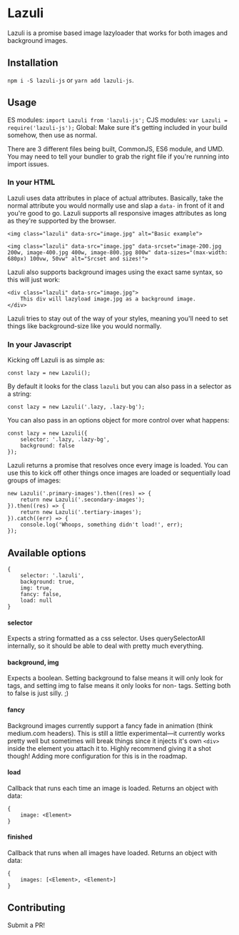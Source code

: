 # Lazuli

Lazuli is a promise based image lazyloader that works for both images and background images.

## Installation

`npm i -S lazuli-js` or `yarn add lazuli-js`.

## Usage

ES modules: `import Lazuli from 'lazuli-js';`
CJS modules: `var Lazuli = require('lazuli-js');`
Global: Make sure it's getting included in your build somehow, then use as normal.

There are 3 different files being built, CommonJS, ES6 module, and UMD. You may need to tell your bundler to grab the right file if you're running into import issues.

### In your HTML

Lazuli uses data attributes in place of actual attributes. Basically, take the normal attribute you would normally use and slap a `data-` in front of it and you're good to go. Lazuli supports all responsive images attributes as long as they're supported by the browser.

```
<img class="lazuli" data-src="image.jpg" alt="Basic example">

<img class="lazuli" data-src="image.jpg" data-srcset="image-200.jpg 200w, image-400.jpg 400w, image-800.jpg 800w" data-sizes="(max-width: 680px) 100vw, 50vw" alt="Srcset and sizes!">
```

Lazuli also supports background images using the exact same syntax, so this will just work:

```
<div class="lazuli" data-src="image.jpg">
	This div will lazyload image.jpg as a background image.
</div>
```

Lazuli tries to stay out of the way of your styles, meaning you'll need to set things like background-size like you would normally.

### In your Javascript

Kicking off Lazuli is as simple as:

```
const lazy = new Lazuli();
```

By default it looks for the class `lazuli` but you can also pass in a selector as a string:

```
const lazy = new Lazuli('.lazy, .lazy-bg');
```

You can also pass in an options object for more control over what happens:

```
const lazy = new Lazuli({
	selector: '.lazy, .lazy-bg',
	background: false
});
```

Lazuli returns a promise that resolves once every image is loaded. You can use this to kick off other things once images are loaded or sequentially load groups of images:

```
new Lazuli('.primary-images').then((res) => {
	return new Lazuli('.secondary-images');
}).then((res) => {
	return new Lazuli('.tertiary-images');
}).catch((err) => {
	console.log('Whoops, something didn't load!', err);
});
```

## Available options

```
{
	selector: '.lazuli',
	background: true,
	img: true,
	fancy: false,
	load: null
}
```

#### selector

Expects a string formatted as a css selector. Uses querySelectorAll internally, so it should be able to deal with pretty much everything.

#### background, img

Expects a boolean. Setting background to false means it will only look for <img> tags, and setting img to false means it only looks for non-<img> tags. Setting both to false is just silly. ;)

#### fancy

Background images currently support a fancy fade in animation (think medium.com headers). This is still a little experimental—it currently works pretty well but sometimes will break things since it injects it's own `<div>` inside the element you attach it to. Highly recommend giving it a shot though! Adding more configuration for this is in the roadmap.

#### load

Callback that runs each time an image is loaded. Returns an object with data:

```
{
	image: <Element>
}
```

#### finished

Callback that runs when all images have loaded. Returns an object with data:

```
{
	images: [<Element>, <Element>]
}
```

## Contributing

Submit a PR!
